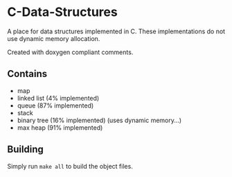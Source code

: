 # C-Data-Structures
A place for data structures implemented in C.
These implementations do not use dynamic memory allocation.

Created with doxygen compliant comments.

## Contains
* map
* linked list (4% implemented)
* queue       (87% implemented)
* stack
* binary tree (16% implemented) (uses dynamic memory...)
* max heap    (91% implemented)

## Building
Simply run `make all` to build the object files.
